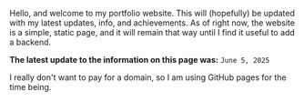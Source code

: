 Hello, and welcome to my portfolio website. This will (hopefully) be updated with my latest updates, info, and achievements.
As of right now, the website is a simple, static page, and it will remain that way until I find it useful to add a backend.

**The latest update to the information on this page was:**
`June 5, 2025`

I really don't want to pay for a domain, so I am using GitHub pages for the time being.
